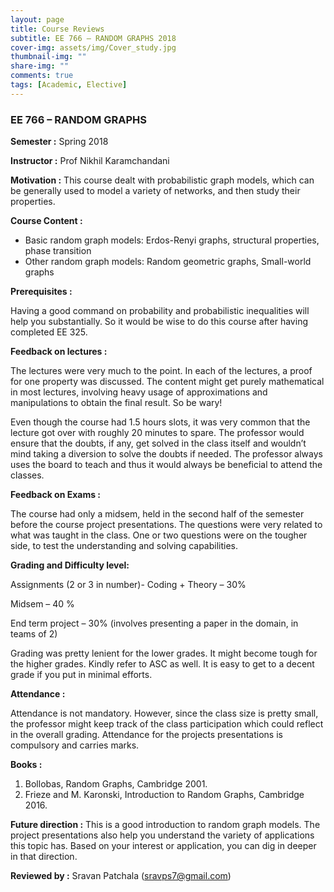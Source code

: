 ```yaml
---
layout: page
title: Course Reviews
subtitle: EE 766 – RANDOM GRAPHS 2018
cover-img: assets/img/Cover_study.jpg
thumbnail-img: ""
share-img: ""
comments: true
tags: [Academic, Elective]
---
```




### EE 766 – RANDOM GRAPHS

**Semester :** Spring 2018

**Instructor :** Prof Nikhil Karamchandani

**Motivation :** This course dealt with probabilistic graph models, which can be generally used to model a variety of networks, and then study their properties.

**Course Content :**

- Basic random graph models: Erdos-Renyi graphs, structural properties, phase transition
- Other random graph models: Random geometric graphs, Small-world graphs

**Prerequisites :**

Having a good command on probability and probabilistic inequalities will help you substantially. So it would be wise to do this course after having completed EE 325.

**Feedback on lectures :**

The lectures were very much to the point. In each of the lectures, a proof for one property was discussed. The content might get purely mathematical in most lectures, involving heavy usage of approximations and manipulations to obtain the final result. So be wary!

Even though the course had 1.5 hours slots, it was very common that the lecture got over with roughly 20 minutes to spare. The professor would ensure that the doubts, if any, get solved in the class itself and wouldn’t mind taking a diversion to solve the doubts if needed. The professor always uses the board to teach and thus it would always be beneficial to attend the classes.

**Feedback on Exams :**

The course had only a midsem, held in the second half of the semester before the course project presentations. The questions were very related to what was taught in the class. One or two questions were on the tougher side, to test the understanding and solving capabilities.

**Grading and Difficulty level:**

Assignments (2 or 3 in number)- Coding + Theory – 30%

Midsem – 40 %

End term project – 30% (involves presenting a paper in the domain, in teams of 2)

Grading was pretty lenient for the lower grades. It might become tough for the higher grades. Kindly refer to ASC as well. It is easy to get to a decent grade if you put in minimal efforts.

**Attendance :**

Attendance is not mandatory. However, since the class size is pretty small, the professor might keep track of the class participation which could reflect in the overall grading. Attendance for the projects presentations is compulsory and carries marks.

**Books :**

1. Bollobas, Random Graphs, Cambridge 2001.
2. Frieze and M. Karonski, Introduction to Random Graphs, Cambridge 2016.

**Future direction :** This is a good introduction to random graph models. The project presentations also help you understand the variety of applications this topic has. Based on your interest or application, you can dig in deeper in that direction.

 

**Reviewed by :** Sravan Patchala ([sravps7@gmail.com](mailto:sravps7@gmail.com))